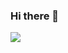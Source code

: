 ### Hi there 👋

<!--
**jaeho9/jaeho9** is a ✨ _special_ ✨ repository because its `README.md` (this file) appears on your GitHub profile.

Here are some ideas to get you started:

- 🔭 I’m currently working on ...
- 🌱 I’m currently learning ...
- 👯 I’m looking to collaborate on ...
- 🤔 I’m looking for help with ...
- 💬 Ask me about ...
- 📫 How to reach me: ...
- 😄 Pronouns: ...
- ⚡ Fun fact: ...
-->



<a href="https://velog.io/@l2281/posts" target="_blank"><img src="https://img.shields.io/badge/velog-20232a?style=for-the-badge&logo=velog&logoColor=#20C997"/></a>

